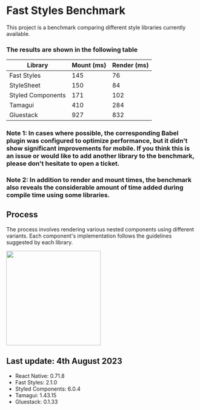 # Fast Styles Benchmark

This project is a benchmark comparing different style libraries currently available. 

### The results are shown in the following table

 | Library         | Mount (ms) | Render (ms) |
|------------------|------------|-------------|
| Fast Styles      |     145      |     76       |
| StyleSheet       |     150      |     84       |
| Styled Components|     171     |     102       |
| Tamagui          |     410      |    284       |
| Gluestack        |     927      |     832      |

### Note 1: In cases where possible, the corresponding Babel plugin was configured to optimize performance, but it didn't show significant improvements for mobile. If you think this is an issue or would like to add another library to the benchmark, please don't hesitate to open a ticket.
### Note 2: In addition to render and mount times, the benchmark also reveals the considerable amount of time added during compile time using some libraries.


## Process 
The process involves rendering various nested components using different variants. 
Each component's implementation follows the guidelines suggested by each library.

<img width="249" src="https://github.com/fedemartinm/fast-styles/assets/33937355/da4c4aa8-9964-4bee-a6c5-33e5b71833dc">

## Last update: 4th August 2023

- React Native: 0.71.8
- Fast Styles: 2.1.0
- Styled Components: 6.0.4
- Tamagui: 1.43.15
- Gluestack: 0.1.33
